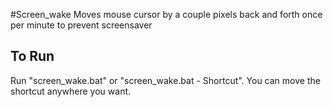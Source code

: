 #Screen_wake
Moves mouse cursor by a couple pixels back and forth once per minute to prevent screensaver

## To Run
Run "screen_wake.bat" or "screen_wake.bat - Shortcut". You can move the shortcut anywhere you want.
